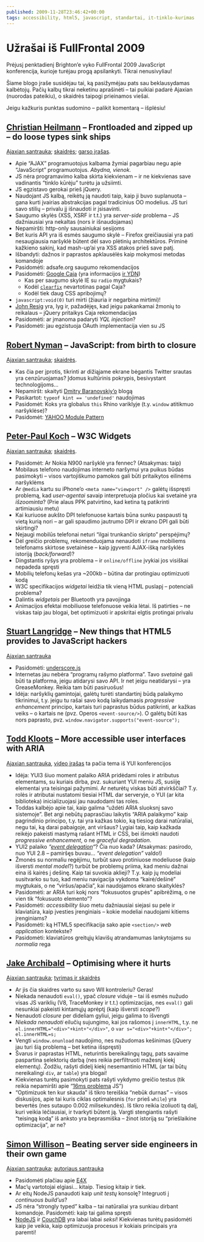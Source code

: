 ```yaml
---
published: 2009-11-28T23:46:42+00:00
tags: accessibility, html5, javascript, standartai, it-tinklo-kurimas
---
```


# Užrašai iš FullFrontal 2009

<p>Prėjusį penktadienį Brighton’e vyko FullFrontal 2009 JavaScript konferencija, kurioje turėjau progą apsilankyti. Tikrai nenusivyliau!</p>
<p>Šiame blogo įraše susidėjau tai, ką pasižymėjau pats sau beklausydamas kalbėtojų. Pačių kalbų tikrai neketinu aprašinėti – tai puikiai padarė Ajaxian (nuorodas pateikiu), o skaidrės taipogi prieinamos viešai.</p>
<p>Jeigu kažkuris punktas sudomino – palikit komentarą – išplėsiu!<br>
<span id="more-193"></span></p>
<h2><a href="http://www.wait-till-i.com/">Christian Heilmann</a> – Frontloaded and zipped up – do loose types sink ships</h2>
<p><a href="http://ajaxian.com/archives/full-frontal-09-chris-heilmann-on-javascript-security">Ajaxian santrauka</a>; <a href="http://www.wait-till-i.com/2009/11/21/frontloaded-and-zipped-up-the-full-frontal-2009-keynote/">skaidrės</a>; <a href="http://www.archive.org/download/FrontloadedAndZippedUp-FullFrontalJavascriptConference2009/FrontloadedAndZippedUp-FullFrontalConference2009.mp3">garso įrašas</a>.</p>
<ul>
<li>Apie “AJAX” programuotojus kalbama žymiai pagarbiau negu apie “JavaScript” programuotojus. <i>Abydna, vienok.</i></li>
<li>JS nėra programavimo kalba skirta kiekvienam – ir ne kiekvienas save vadinantis “tinklo kūrėju” turėtu ja užsiimti.</li>
<li>JS egzistavo gerokai prieš jQuery.</li>
<li>Naudojant JS kalbą, reikėtų ją naudoti taip, kaip ji buvo suplanuota – gana kurti įvairias abstrakcijas pagal tradicinius OO modelius. JS turi savo stilių – privalu jį išnaudoti ir įsisavinti.</li>
<li>Saugumo skylės (XSS, XSRF ir t.t.) yra <i>server-side</i> problema – JS dažniausiai yra nekaltas (nors ir išnaudojamas)</li>
<li>Nepamiršti: http-only sausainiukai sesijoms</li>
<li>Bet kuris API yra iš esmės saugumo skylė – Firefox greičiausiai yra pati nesaugiausia naršyklė būtent dėl savo plėtinių architektūros. Priminė kažkieno sakinį, kad mash-up’ai yra XSS atakos prieš save patį.</li>
<li>Išbandyti: dažnos ir paprastos apklausėlės kaip mokymosi metodas komandoje</li>
<li>Pasidomėti: adsafe.org saugumo rekomendacijos</li>
<li>Pasidomėti: <a href="http://code.google.com/p/google-caja/">Google Caja</a> (yra informacijos <a href="http://developer.yahoo.com/yap/guide/caja-support.html">ir YDN</a>)
<ul>
<li>Kas per saugumo skylė IE su <code>radio</code> mygtukais?</li>
<li>Kodėl <code><a href="http://www.positioniseverything.net/easyclearing.html">clearfix</a></code> nevartotinas pagal Caja?</li>
<li>Kodėl tiek daug CSS apribojimų?</li>
</ul>
</li>
<li><code>javascript:void(0)</code> turi mirti (žiauria ir negarbina mirtimi)!</li>
<li><a href="http://ejohn.org/">John Resig</a> yra, lyg ir, pažadėjęs, kad jeigu pakankamai žmonių to reikalaus – jQuery pritaikys Caja rekomendacijas</li>
<li>Pasidomėti: ar įmanoma padaryti <i>YQL injection</i>?</li>
<li>Pasidomėti: jau egzistuoja OAuth implementacija vien su JS</li>
</ul>
<h2><a href="http://robertnyman.com/">Robert Nyman</a> – JavaScript: from birth to closure</h2>
<p><a href="http://ajaxian.com/archives/full-frontal-09-robert-nyman-on-the-javascript-language">Ajaxian santrauka</a>; <a href="http://www.slideshare.net/robnyman/javascript-from-birth-to-closure">skaidrės</a>.</p>
<ul>
<li>Kas čia per įprotis, tikrinti ar dižiąjame ekrane bėgantis Twitter srautas yra cenzūruojamas? Įdomus kultūrinis pokrypis, besivystant technologijoms…
</li><li>Nepamiršt: skaityti <a href="http://dmitry.baranovskiy.com/">Dmitry Baranovskiy’o</a> blogą</li>
<li>Pasikartot: <code>typeof kint == 'undefined'</code> naudojimas</li>
<li>Pasidomėt: Koks yra globalus <code>this</code> Rhino variklyje (t.y. <code>window</code> atitikmuo naršyklėse)?</li>
<li>Pasidomėt: <a href="http://yuiblog.com/blog/2007/06/12/module-pattern/">YAHOO Module Pattern</a></li>
</ul>
<h2><a href="http://www.quirksmode.org/">Peter-Paul Koch</a> – W3C Widgets</h2>
<p><a href="http://ajaxian.com/archives/full-frontal-09-ppk-on-mobile-quirks-and-practices">Ajaxian santrauka</a>; <a href="http://www.quirksmode.org/blog/archives/2009/11/presentations_t.html">skaidrės</a>.</p>
<ul>
<li>Pasidomėt: Ar Nokia N900 naršyklė yra fennec? (Atsakymas: taip)</li>
<li>Mobilaus telefono naudojimas interneto naršymui yra puikus būdas pasimokyti – visos vartojiškumo pamokos gali būti pritaikytos eilinėms naršyklėms</li>
<li>Ar <code>@media</code> kartu su iPhone’o <code>&lt;meta name="viewport" /&gt;</code> galėtų išspręsti problemą, kad <i>user-agentai</i> savaip interpretuoja pločius kai svetainė yra <i>išzoominta</i>? (Prie alaus PPK patvirtino, kad ketina tą patikrinti artimiausiu metu)</li>
<li>Kai kuriuose aukšto DPI telefonuose kartais būna sunku paspausti tą vietą kurią nori – ar gali spaudimo jautrumo DPI ir ekrano DPI gali būti skirtingi?</li>
<li>Nejaugi mobilūs telefonai neturi “ilgai trunkančio skripto” perspėjimų?</li>
<li>Dėl greičio problemų, rekomenduojama nenaudoti <code>iframe</code> mobiliems telefonams skirtose svetainėse – kaip įgyventi AJAX-išką naršyklės istoriją (<i>back/forward</i>)?</li>
<li>Dingstantis ryšys yra problema – ir <code>online/offline</code> įvykiai jos visiškai nepadeda spręsti</li>
<li>Mobilių telefonų kešas yra ~200kb – būtina dar protingiau optimizuoti kodą</li>
<li>W3C specifikacijos <i>widgetai</i> leidžia tik vieną HTML puslapį – potenciali problema?</li>
<li>Dalintis <i>widgetais</i> per Bluetooth yra pavojinga</li>
<li>Animacijos efektai mobiliuose telefonuose veikia lėtai. Iš patirties – ne viskas taip jau blogai, bet optimizuoti ir apskritai elgtis protingai privalu</li>
</ul>
<h2><a href="http://www.kryogenix.org/">Stuart Langridge</a> – New things that HTML5 provides to JavaScript hackers</h2>
<p><a href="http://ajaxian.com/archives/full-frontal-09-stuart-langridge-on-html5-features">Ajaxian santrauka</a></p>
<ul>
<li>Pasidomėti: <a href="http://documentcloud.github.com/underscore/">underscore.js</a></li>
<li>Internetas jau nebėra “programų rašymo platforma”. Tavo <em>svetainė</em> gali būti ta platforma, jeigu atidarysi savo API. Ir net jeigu neatidarysi – yra GreaseMonkey. Reikia tam būti pasiruošus!</li>
<li>Idėja: naršyklių gamintojai, galėtų turėti standartinį būdą palaikymo tikrinimui, t.y. jeigu tu rašai savo kodą laikydamasis <i>progressive enhancement</i> principo, kartais turi paprastus būdus patikrinti, ar kažkas veiks – o kartais ne (pvz. Operos <code>&lt;event-source/&gt;</code>). O galėtų būti kas nors paprasto, pvz. <code>window.navigator.supports("event-source");</code></li>
</ul>
<h2><a href="http://twitter.com/toddkloots">Todd Kloots</a> – More accessible user interfaces with ARIA</h2>
<p><a href="http://ajaxian.com/archives/full-frontal-09-todd-kloots-on-aria-and-acessibility">Ajaxian santrauka</a>, <a href="http://www.yuiblog.com/blog/2009/11/23/video-kloots-yuiconf2009-a11y/">video įrašas</a> ta pačia tema iš YUI konferencijos</p>
<ul>
<li>Idėja: YUI3 šiuo moment palaiko ARIA pridėdami roles ir atributus elementams, su kuriais dirba, pvz. sukuriant YUI meniu JS, susiiję elementai yra teisingai pažymimi. Ar neturėtų viskas būti atvirkščiai? T.y. rolės ir atributai nustatomi tiesiai HTML dar serveryje, o YUI (ar kita biblioteka) inicializuojasi jau naudodami tas roles.</li>
<li>Toddas kalbėjo apie tai, kaip galima “uždėti ARIA sluoksnį savo sistemoje”. Bet argi nebūtų paprasčiau laikytis “ARIA palaikymo” kaip pagrindinio principo, t.y. tai yra kažkas tokio, ką tiesiog darai natūraliai, negu tai, ką darai pabaigoje, ant viršaus? Lygiai taip, kaip kažkada reikėjo pakeisti mastymą rašant HTML ir CSS, bei išmokti naudoti <i>progressive enhancement</i>, o ne <i>graceful degradation</i>.</li>
<li>YUI2 palaiko <i>“<a href="http://yuiblog.com/blog/2007/01/17/event-plan/">event delegation</a>“</i>? Čia nuo kada? (Atsakymas: pasirodo, nuo YUI 2.8 – pamiršęs buvau… <i>“event delegation”</i> valdo!)</li>
<li>Žmonės su normaliu regėjimu, turbūt savo protiniuose modeliuose (kaip išversti <i>mental model</i>?) turbūt be problemų priima, kad meniu dažnai eina iš kairės į dešinę. Kaip tai suvokia aklieji? T.y. kaip jų modeliai susitvarko su tuo, kad meniu navigacija vykdoma “kairė/dešinė” mygtukais, o ne “viršus/apačia”, kai naudojamos ekrano skaityklės?</li>
<li>Pasidomėti: ar ARIA turi kokį nors “fokusuotos grupės” apibrėžimą, o ne vien tik “fokusuoto elemento”?</li>
<li>Pasidomėti: <i>accessibility</i> šiuo metu dažniausiai siejasi su pele ir klaviatūra, kaip įvesties įrenginiais – kokie modeliai naudojami kitiems įrenginiams?</li>
<li>Pasidomėti: ką HTML5 specifikacija sako apie <code>&lt;section/&gt;</code> <i>web application</i> kontekste?</li>
<li>Pasidomėti: klaviatūros greitųjų klavišų atrandamumas lankytojams su <em>normalia</em> rega</li>
</ul>
<h2><a href="http://twitter.com/jaffathecake">Jake Archibald</a> – Optimising where it hurts</h2>
<p><a href="http://ajaxian.com/archives/full-frontal-09-jake-archibald-on-performance-optimisation">Ajaxian santrauka</a>; <a href="http://www.jakearchibald.co.uk/jsperformance/">tyrimas ir skaidrės</a></p>
<ul>
<li>Ar jis čia skaidres varto su savo WII kontroleriu? Geras!</li>
<li>Niekada nenaudoti <code>eval()</code>, ypač <i>closure</i> viduje – tai iš esmės nužudo visas JS variklių (V8, TraceMonkey ir t.t.) optimizacijas, nes <code>eval()</code> gali nesunkiai pakeisti kintamųjų aprėptį (kaip išversti <i>scope</i>?)</li>
<li>Nenaudoti <i>closure</i> per dideliam gyliui, jeigu galima to išvengti</li>
<li><em>Niekada nenaudoti</em> eilučių sujungimo, kai jos rašomos į <code>innerHTML</code>, t.y. ne <code>el.innerHTML="&lt;div&gt;"+kint+"&lt;/div&gt;"</code>, o <code>var s="&lt;div&gt;"+kint+"&lt;/div&gt;"; el.innerHTML=s;</code></li>
<li>Vengti <code>window.onunload</code> naudojimo, nes nužudomas kešinimas (jQuery jau turi šią problemą – bet ketina išspręsti)</li>
<li>Švarus ir paprastas HTML, neturintis bereikalingų tagų, pats savaime paspartina selektorių darbą (nes reikia perfiltruoti mažesnį kiekį elementų). Žodžiu, rašyti didelį kiekį nesemantinio HTML (ar tai būtų nereikalingi <code>div</code>, ar <code>table</code>) yra blogai!</li>
<li>Kiekvienas turėtų pasimokyti pats rašyti vykdymo greičio testus (tik reikia nepamiršti apie “<a href="http://ejohn.org/blog/accuracy-of-javascript-time/">16ms problemą</a> JS”)</li>
<li>“Optimizuok ten kur skauda” iš tikro tereiškia “nebūk durnas” – visos diskusijos, apie tai kuris ciklas optimalesnis (<code>for</code> prieš <code>while</code>) yra bevertės (nes sutaupo 0.002 <em>mili</em>sekundės). Iš tikro reikia izoliuoti tą dalį, kuri veikia lėčiausiai, ir tvarkyti būtent ją. Vargti stengiantis rašyti “teisingą kodą” iš anksto yra beprasmiška – žinot istoriją su “priešlaikine optimizacija”, ar ne?</li>
</ul>
<h2><a href="http://simonwillison.net/">Simon Willison</a> – Beating server side engineers in their own game</h2>
<p><a href="http://ajaxian.com/archives/full-frontal-09-simon-willison-on-server-side-javascript-and-node-js">Ajaxian santrauka</a>; <a href="http://simonwillison.net/2009/Nov/23/node/">autoriaus santrauka</a></p>
<ul>
<li>Pasidomėti plačiau apie <a href="http://en.wikipedia.org/wiki/ECMAScript_for_XML">E4X</a></li>
<li>Mac’ų vartotojai elgiasi… kitaip. Tiesiog kitaip ir tiek.</li>
<li>Ar eitų NodeJS panaudoti kaip <i>unit testų</i> konsolę? Integruoti į <i>continuous build’us</i>?</li>
<li>JS nėra “strongly typed” kalba – tai natūraliai yra sunkiau dirbant komandoje. Pasidomėti: kaip tai galima spręsti</li>
<li><a href="http://nodejs.org/">NodeJS</a> ir <a href="http://couchdb.apache.org/">CouchDB</a> yra labai labai <i>seksi</i>! Kiekvienas turėtų pasidomėti kaip jie veikia, kaip optimizuoja procesus ir kokiais principais yra paremti!</li>
</ul>